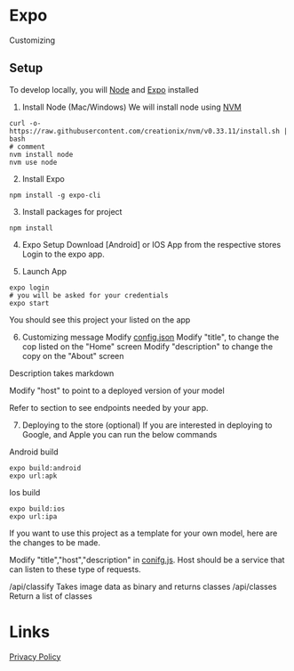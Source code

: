# Expo


Customizing

## Setup
To develop locally, you will [Node]() and [Expo]() installed

1) Install Node (Mac/Windows)
We will install node using [NVM](https://github.com/creationix/nvm)
```
curl -o- https://raw.githubusercontent.com/creationix/nvm/v0.33.11/install.sh | bash
# comment
nvm install node 
nvm use node
```


2) Install Expo
```
npm install -g expo-cli
```

3) Install packages for project
```
npm install
```

4) Expo Setup
Download [Android] or IOS App from the respective stores
Login to the expo app.

5) Launch App
```
expo login
# you will be asked for your credentials
expo start
```

You should see this project your listed on the app


6) Customizing message
Modify [config.json]()
Modify "title", to change the cop listed on the "Home" screen
Modify "description" to change the copy on the "About" screen

Description takes markdown

Modify "host" to point to a deployed version of your model

Refer to section to see endpoints needed by your app.

7) Deploying to the store (optional)
If you are interested in deploying to Google, and Apple you can run the below commands

Android build
```
expo build:android
expo url:apk
```

Ios build
```
expo build:ios
expo url:ipa
```




If you want to use this project as a template for your own model, here are the changes to be made.

Modify "title","host","description" in [conifg.js](confi.js).
Host should be a service that can listen to these type of requests.

/api/classify   Takes image data as binary and returns classes
/api/classes    Return a list of classes


# Links
[Privacy Policy](docs/appstore/privacy_policy.md)      
